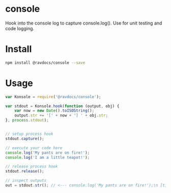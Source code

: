 # console
Hook into the console log to capture console.log(). Use for unit testing and code logging.

# Install
```bash
npm install @ravdocs/console --save
```

# Usage

```js
var Konsole = require('@ravdocs/console');

var stdout = Konsole.hook(function (output, obj) {
	var now = new Date().toISOString();
	output.str += '[' + now + '] ' + obj.str;
}, process.stdout);


// setup process hook
stdout.capture();

// execute your code here
console.log('My pants are on fire!');
console.log('I am a little teapot!');

// release process hook
stdout.release();

// inspect outputs
out = stdout.str(); // <--- console.log('My pants are on fire!');\n [timestamp] I am a little teapot!
```
